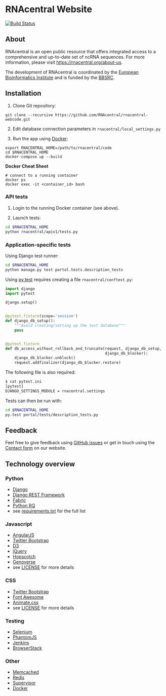 # RNAcentral Website

[![Build Status](http://jenkins.rnacentral.org/buildStatus/icon?job=rnacentral_testing)](http://jenkins.rnacentral.org/job/rnacentral_testing/)

## About

RNAcentral is an open public resource that offers integrated access to a comprehensive and up-to-date set of ncRNA sequences. For more information, please visit https://rnacentral.org/about-us.

The development of RNAcentral is coordinated by the
[European Bioinformatics Institute](http://www.ebi.ac.uk) and is funded by the
[BBSRC](http://www.bbsrc.ac.uk).

## Installation

1. Clone Git repository:

  ```
  git clone --recursive https://github.com/RNAcentral/rnacentral-webcode.git
  ```

2. Edit database connection parameters in `rnacentral/local_settings.py`

3. Run the app using [Docker](https://www.docker.com):

  ```
  export RNACENTRAL_HOME=/path/to/rnacentral/code
  cd $RNACENTRAL_HOME
  docker-compose up --build
  ```

**Docker Cheat Sheet**

```
# connect to a running container
docker ps
docker exec -it <container_id> bash
```

### API tests

1. Login to the running Docker container (see above).

1. Launch tests:

  ```sh
  cd $RNACENTRAL_HOME
  python rnacentral/apiv1/tests.py
  ```

### Application-specific tests

Using Django test runner:

```sh
cd $RNACENTRAL_HOME
python manage.py test portal.tests.description_tests
```

Using [py.test](http://docs.pytest.org/en/latest/) requires creating a file `rnacentral/conftest.py`:

```python
import django
import pytest

django.setup()


@pytest.fixture(scope='session')
def django_db_setup():
    """Avoid creating/setting up the test database"""
    pass


@pytest.fixture
def db_access_without_rollback_and_truncate(request, django_db_setup,
                                            django_db_blocker):
    django_db_blocker.unblock()
    request.addfinalizer(django_db_blocker.restore)
```

The following file is also required:

```sh
$ cat pytest.ini
[pytest]
DJANGO_SETTINGS_MODULE = rnacentral.settings
```

Tests can then be run with:

```sh
cd $RNACENTRAL_HOME
py.test portal/tests/description_tests.py
```

## Feedback

Feel free to give feedback using [GitHub issues](https://github.com/RNAcentral/rnacentral-webcode/issues)
or get in touch using the [Contact form](https://rnacentral.org/contact) on our website.

## Technology overview

### Python

* [Django](https://www.djangoproject.com/)
* [Django REST Framework](http://www.django-rest-framework.org/)
* [Fabric](http://www.fabfile.org/)
* [Python RQ](http://python-rq.org/)
* see [requirements.txt](rnacentral/requirements.txt) for the full list

### Javascript

* [AngularJS](https://angularjs.org/)
* [Twitter Bootstrap](http://getbootstrap.com/)
* [D3](http://d3js.org/)
* [jQuery](https://jquery.com/)
* [Hopscotch](https://github.com/linkedin/hopscotch)
* [Genoverse](http://genoverse.org)
* see [LICENSE](LICENSE) for more details

### CSS

* [Twitter Bootstrap](http://getbootstrap.com/)
* [Font Awesome](http://fontawesome.io/)
* [Animate.css](https://daneden.github.io/animate.css/)
* see [LICENSE](LICENSE) for more details

### Testing
* [Selenium](http://www.seleniumhq.org/)
* [PhantomJS](http://phantomjs.org/)
* [Jenkins](https://rnacentral.org)
* [BrowserStack](http://browserstack.com)

### Other
* [Memcached](http://memcached.org/)
* [Redis](http://redis.io/)
* [Supervisor](http://supervisord.org/)
* [Docker](https://www.docker.com)
